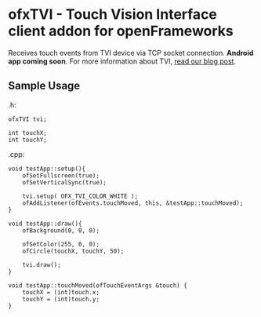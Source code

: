 # ofxTVI - Touch Vision Interface client addon for openFrameworks

Receives touch events from TVI device via TCP socket connection. **Android app coming soon**. For more information about TVI, [read our blog post](http://www.teehanlax.com/labs/tvi/).

## Sample Usage

.h:

	ofxTVI tvi;

	int touchX;
	int touchY;

.cpp:

	void testApp::setup(){
		ofSetFullscreen(true);
		ofSetVerticalSync(true);
		
		tvi.setup( OFX_TVI_COLOR_WHITE );
		ofAddListener(ofEvents.touchMoved, this, &testApp::touchMoved);
	}

	void testApp::draw(){
		ofBackground(0, 0, 0);
		
		ofSetColor(255, 0, 0);
		ofCircle(touchX, touchY, 50);
		
		tvi.draw();
	}

	void testApp::touchMoved(ofTouchEventArgs &touch) {
		touchX = (int)touch.x;
		touchY = (int)touch.y;
	}
